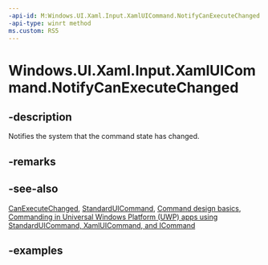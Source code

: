 ```yaml
---
-api-id: M:Windows.UI.Xaml.Input.XamlUICommand.NotifyCanExecuteChanged
-api-type: winrt method
ms.custom: RS5
---
```


<!-- Method syntax.
public void XamlUICommand.NotifyCanExecuteChanged()
-->

# Windows.UI.Xaml.Input.XamlUICommand.NotifyCanExecuteChanged

## -description

Notifies the system that the command state has changed.

## -remarks

## -see-also

[CanExecuteChanged](xamluicommand_canexecutechanged.md), [StandardUICommand](standarduicommand.md), [Command design basics](https://docs.microsoft.com/windows/uwp/layout/commanding-basics), [Commanding in Universal Windows Platform (UWP) apps using StandardUICommand, XamlUICommand, and ICommand](https://docs.microsoft.com/windows/uwp/design/controls-and-patterns/commanding)

## -examples
